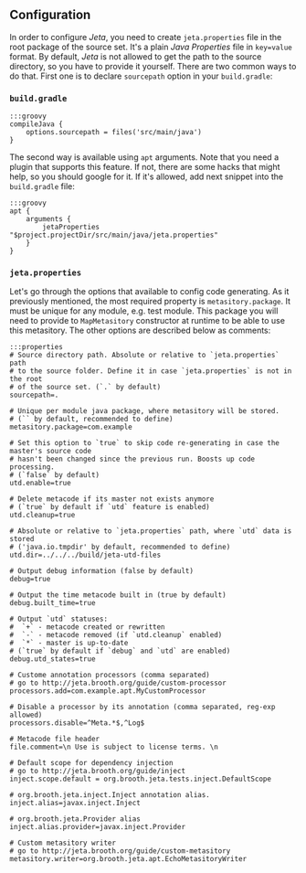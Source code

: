 <div class="page-header">
<h2>Configuration</h2>
</div>

In order to configure *Jeta*, you need to create `jeta.properties` file in the root package of the source set. It's a plain *Java Properties* file in `key=value` format.
By default, *Jeta* is not allowed to get the path to the source directory, so you have to provide it yourself. There are two common ways to do that. First one is to declare `sourcepath` option in your `build.gradle`:

### `build.gradle`

    :::groovy
    compileJava {
        options.sourcepath = files('src/main/java')
    }

The second way is available using `apt` arguments. Note that you need a plugin that supports this feature. If not, there are some hacks that might help, so you should google for it. If it's allowed, add next snippet into the `build.gradle` file:

    :::groovy
    apt {
        arguments {
            jetaProperties "$project.projectDir/src/main/java/jeta.properties"
        }
    }

### `jeta.properties`
Let's go through the options that available to config code generating. As it previously mentioned, the most required property is `metasitory.package`. It must be unique for any module, e.g. test module. This package you will need to provide to `MapMetasitory` constructor at runtime to be able to use this metasitory. The other options are described below as comments:

    :::properties
    # Source directory path. Absolute or relative to `jeta.properties` path
    # to the source folder. Define it in case `jeta.properties` is not in the root
    # of the source set. (`.` by default)
    sourcepath=.

    # Unique per module java package, where metasitory will be stored.
    # (`` by default, recommended to define)
    metasitory.package=com.example

    # Set this option to `true` to skip code re-generating in case the master's source code
    # hasn't been changed since the previous run. Boosts up code processing.
    # (`false` by default)
    utd.enable=true

    # Delete metacode if its master not exists anymore
    # (`true` by default if `utd` feature is enabled)
    utd.cleanup=true

    # Absolute or relative to `jeta.properties` path, where `utd` data is stored
    # ('java.io.tmpdir' by default, recommended to define)
    utd.dir=../../../build/jeta-utd-files

    # Output debug information (false by default)
    debug=true

    # Output the time metacode built in (true by default)
    debug.built_time=true

    # Output `utd` statuses:
    #  `+` - metacode created or rewritten
    #  `-` - metacode removed (if `utd.cleanup` enabled)
    #  `*` - master is up-to-date
    # (`true` by default if `debug` and `utd` are enabled)
    debug.utd_states=true

    # Custome annotation processors (comma separated)
    # go to http://jeta.brooth.org/guide/custom-processor
    processors.add=com.example.apt.MyCustomProcessor

    # Disable a processor by its annotation (comma separated, reg-exp allowed)
    processors.disable=^Meta.*$,^Log$

    # Metacode file header
    file.comment=\n Use is subject to license terms. \n

    # Default scope for dependency injection
    # go to http://jeta.brooth.org/guide/inject
    inject.scope.default = org.brooth.jeta.tests.inject.DefaultScope

    # org.brooth.jeta.inject.Inject annotation alias.
    inject.alias=javax.inject.Inject

    # org.brooth.jeta.Provider alias
    inject.alias.provider=javax.inject.Provider

    # Custom metasitory writer
    # go to http://jeta.brooth.org/guide/custom-metasitory
    metasitory.writer=org.brooth.jeta.apt.EchoMetasitoryWriter

